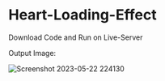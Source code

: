 # Heart-Loading-Effect

Download Code and Run on Live-Server

Output Image:

![Screenshot 2023-05-22 224130](https://github.com/rohanmr/Heart-Loading-Effect/assets/122428641/35b43662-3734-4d4a-9496-bb3d1618c45b)
